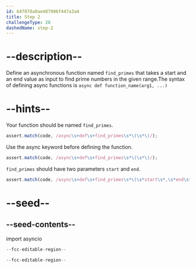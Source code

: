 ```yaml
---
id: 64f078a0ae487906f447a3a4
title: Step 2
challengeType: 20
dashedName: step-2
---
```


# --description--

Define an asynchronous function named `find_primes` that takes a start and an end value as input to find prime numbers in the given range.The syntax of defining async functions is `async def function_name(arg1, ...)`

# --hints--

Your function should be named `find_primes`.

```js
assert.match(code, /async\s+def\s+find_primes\s*\(\s*\)/);
```

Use the async keyword before defining the function.

```js
assert.match(code, /async\s+def\s+find_primes\s*\(\s*\)/);
```

`find_primes` should have two parameters `start` and `end`.

```js   
assert.match(code, /async\s+def\s+find_primes\s*\(\s*start\s*,\s*end\s*\)/);
```

# --seed--

## --seed-contents--
import asyncio

```py
--fcc-editable-region--

--fcc-editable-region--
```

